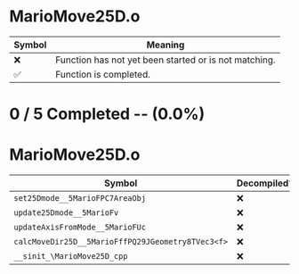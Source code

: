 # MarioMove25D.o
| Symbol | Meaning 
| ------------- | ------------- 
| :x: | Function has not yet been started or is not matching. 
| :white_check_mark: | Function is completed. 


# 0 / 5 Completed -- (0.0%)
# MarioMove25D.o
| Symbol | Decompiled? |
| ------------- | ------------- |
| `set25Dmode__5MarioFPC7AreaObj` | :x: |
| `update25Dmode__5MarioFv` | :x: |
| `updateAxisFromMode__5MarioFUc` | :x: |
| `calcMoveDir25D__5MarioFffPQ29JGeometry8TVec3<f>` | :x: |
| `__sinit_\MarioMove25D_cpp` | :x: |
